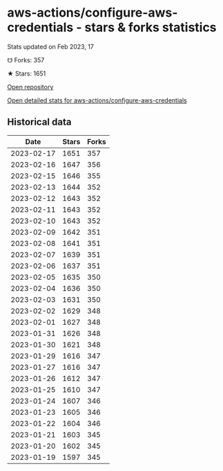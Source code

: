 # aws-actions/configure-aws-credentials - stars & forks statistics

Stats updated on Feb 2023, 17

☋ Forks: 357

★ Stars: 1651

[Open repository](https://github.com/aws-actions/configure-aws-credentials)

[Open detailed stats for aws-actions/configure-aws-credentials](https://reviewgithub.com/rep/aws-actions/configure-aws-credentials)

## Historical data
| Date | Stars | Forks |
|------|-------|-------|
| 2023-02-17 | 1651 | 357 | 
| 2023-02-16 | 1647 | 356 | 
| 2023-02-15 | 1646 | 355 | 
| 2023-02-13 | 1644 | 352 | 
| 2023-02-12 | 1643 | 352 | 
| 2023-02-11 | 1643 | 352 | 
| 2023-02-10 | 1643 | 352 | 
| 2023-02-09 | 1642 | 351 | 
| 2023-02-08 | 1641 | 351 | 
| 2023-02-07 | 1639 | 351 | 
| 2023-02-06 | 1637 | 351 | 
| 2023-02-05 | 1635 | 350 | 
| 2023-02-04 | 1636 | 350 | 
| 2023-02-03 | 1631 | 350 | 
| 2023-02-02 | 1629 | 348 | 
| 2023-02-01 | 1627 | 348 | 
| 2023-01-31 | 1626 | 348 | 
| 2023-01-30 | 1621 | 348 | 
| 2023-01-29 | 1616 | 347 | 
| 2023-01-27 | 1616 | 347 | 
| 2023-01-26 | 1612 | 347 | 
| 2023-01-25 | 1610 | 347 | 
| 2023-01-24 | 1607 | 346 | 
| 2023-01-23 | 1605 | 346 | 
| 2023-01-22 | 1604 | 346 | 
| 2023-01-21 | 1603 | 345 | 
| 2023-01-20 | 1602 | 345 | 
| 2023-01-19 | 1597 | 345 | 

